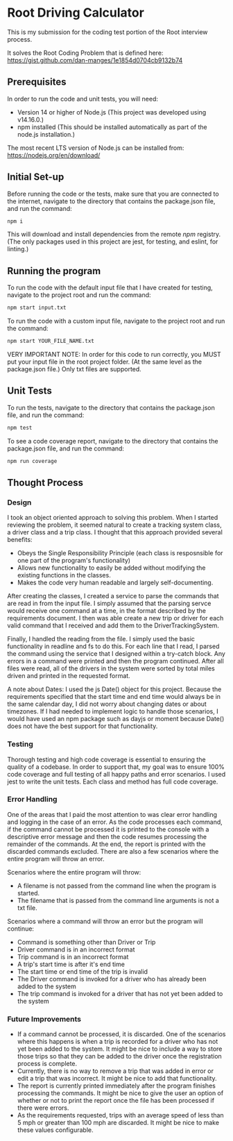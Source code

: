 # Root Driving Calculator

This is my submission for the coding test portion of the Root interview process.

It solves the Root Coding Problem that is defined here: https://gist.github.com/dan-manges/1e1854d0704cb9132b74

## Prerequisites

In order to run the code and unit tests, you will need:

  - Version 14 or higher of Node.js (This project was developed using v14.16.0.)
  - npm installed (This should be installed automatically as part of the node.js installation.)

  The most recent LTS version of Node.js can be installed from: https://nodejs.org/en/download/

## Initial Set-up

Before running the code or the tests, make sure that you are connected to the internet, navigate to the directory that contains the package.json file, and run the command:

```bash
npm i
```

This will download and install dependencies from the remote _npm_ registry. (The only packages used in this project are jest, for testing, and eslint, for linting.)

## Running the program

To run the code with the default input file that I have created for testing, navigate to the project root and run the command:

```bash
npm start input.txt
```

To run the code with a custom input file, navigate to the project root and run the command:

```bash
npm start YOUR_FILE_NAME.txt
```

VERY IMPORTANT NOTE: In order for this code to run correctly, you MUST put your input file in the root project folder. (At the same level as the package.json file.) Only txt files are supported.

## Unit Tests

To run the tests, navigate to the directory that contains the package.json file, and run the command:

```bash
npm test
```

To see a code coverage report, navigate to the directory that contains the package.json file, and run the command:

```bash
npm run coverage
```

## Thought Process

### Design

I took an object oriented approach to solving this problem. When I started reviewing the problem, it seemed natural to create a tracking system class, a driver class and a trip class. I thought that this approach provided several benefits:
* Obeys the Single Responsibility Principle (each class is resposnsible for one part of the program's functionality)
* Allows new functionality to easily be added without modifying the existing functions in the classes.
* Makes the code very human readable and largely self-documenting. 

After creating the classes, I created a service to parse the commands that are read in from the input file. I simply assumed that the parsing servce would receive one command at a time, in the format described by the requirements document. I then was able create a new trip or driver for each valid command that I received and add them to the DriverTrackingSystem.

Finally, I handled the reading from the file. I simply used the basic functionality in readline and fs to do this. For each line that I read, I parsed the command using the service that I designed within a try-catch block. Any errors in a command were printed and then the program continued. After all files were read, all of the drivers in the system were sorted by total miles driven and printed in the requested format.

A note about Dates: I used the js Date() object for this project. Because the requirements specified that the start time and end time would always be in the same calendar day, I did not worry about changing dates or about timezones. If I had needed to implement logic to handle those scenarios, I would have used an npm package such as dayjs or moment because Date() does not have the best support for that functionality. 

### Testing
Thorough testing and high code coverage is essential to ensuring the quality of a codebase. In order to support that, my goal was to ensure 100% code coverage and full testing of all happy paths and error scenarios. I used jest to write the unit tests. Each class and method has full code coverage. 

### Error Handling
One of the areas that I paid the most attention to was clear error handling and logging in the case of an error. As the code processes each command, if the command cannot be processed it is printed to the console with a descriptive error message and then the code resumes processing the remainder of the commands. At the end, the report is printed with the discarded commands excluded. There are also a few scenarios where the entire program will throw an error. 

Scenarios where the entire program will throw:
* A filename is not passed from the command line when the program is started.
* The filename that is passed from the command line arguments is not a txt file.

Scenarios where a command will throw an error but the program will continue:
* Command is something other than Driver or Trip
* Driver command is in an incorrect format
* Trip command is in an incorrect format
* A trip's start time is after it's end time
* The start time or end time of the trip is invalid
* The Driver command is invoked for a driver who has already been added to the system
* The trip command is invoked for a driver that has not yet been added to the system

### Future Improvements
* If a command cannot be processed, it is discarded. One of the scenarios where this happens is when a trip is recorded for a driver who has not yet been added to the system. It might be nice to include a way to store those trips so that they can be added to the driver once the registration process is complete.
* Currently, there is no way to remove a trip that was added in error or edit a trip that was incorrect. It might be nice to add that functionality. 
* The report is currently printed immediately after the program finishes processing the commands. It might be nice to give the user an option of whether or not to print the report once the file has been processed if there were errors.
* As the requirements requested, trips with an average speed of less than 5 mph or greater than 100 mph are discarded. It might be nice to make these values configurable.  